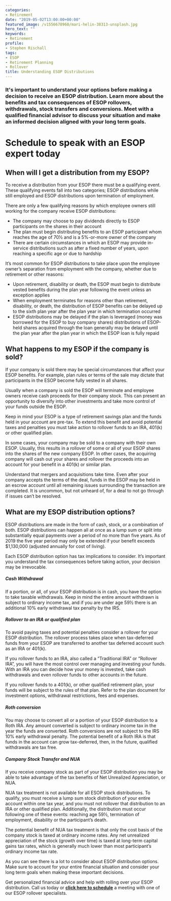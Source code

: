 ```yaml
---
categories:
- Retirement
date: "2019-05-02T13:00:00+00:00"
featured_image: /v1556678960/mari-helin-38313-unsplash.jpg
hero_text: ""
keywords:
- Retirement
profile:
- Stephen Rischall
tags:
- ESOP
- Retirement Planning
- Rollover
title: Understanding ESOP Distributions
---
```

### It's important to understand your options before making a decision to receive an ESOP distribution. Learn more about the benefits and tax consequences of ESOP rollovers, withdrawals, stock transfers and conversions. Meet with a qualified financial advisor to discuss your situation and make an informed decision aligned with your long term goals.

# Schedule to speak with an ESOP expert today

<CalendyInline event="esopconsult"/>

## When will I get a distribution from my ESOP?

To receive a distribution from your ESOP there must be a qualifying event. These qualifying events fall into two categories; ESOP distributions while still employed and ESOP distributions upon termination of employment.

There are only a few qualifying reasons by which employee owners still working for the company receive ESOP distributions:

* The company may choose to pay dividends directly to ESOP participants on the shares in their account
* The plan must begin distributing benefits to an ESOP participant whom reaches the age of 70½ and is a 5%-or-more owner of the company
* There are certain circumstances in which an ESOP may provide in-service distributions such as after a fixed number of years, upon reaching a specific age or due to hardship

It’s most common for ESOP distributions to take place upon the employee owner’s separation from employment with the company, whether due to retirement or other reasons:

* Upon retirement, disability or death, the ESOP must begin to distribute vested benefits during the plan year following the event unless an exception applies
* When employment terminates for reasons other than retirement, disability, or death, the distribution of ESOP benefits can be delayed up to the sixth plan year after the plan year in which termination occurred
* ESOP distributions may be delayed if the plan is leveraged (money was borrowed for the ESOP to buy company shares) distributions of ESOP-held shares acquired through the loan generally may be delayed until the plan year after the plan year in which the ESOP loan is fully repaid

## What happens to my ESOP if the company is sold?

If your company is sold there may be special circumstances that affect your ESOP benefits. For example, plan rules or terms of the sale may dictate that participants in the ESOP become fully vested in all shares.

Usually when a company is sold the ESOP will terminate and employee owners receive cash proceeds for their company stock. This can present an opportunity to diversify into other investments and take more control of your funds outside the ESOP.

Keep in mind your ESOP is a type of retirement savings plan and the funds held in your account are pre-tax. To extend this benefit and avoid potential taxes and penalties you must take action to rollover funds to an IRA, 401(k) or other qualified plan.

In some cases, your company may be sold to a company with their own ESOP. Usually, this results in a rollover of some or all of your ESOP shares into the shares of the new company ESOP. In other cases, the acquiring company will cash out your shares and rollover the proceeds into an account for your benefit in a 401(k) or similar plan.

Understand that mergers and acquisitions take time. Even after your company accepts the terms of the deal, funds in the ESOP may be held in an escrow account until all remaining issues surrounding the transaction are completed. It is uncommon, but not unheard of, for a deal to not go through if issues can’t be resolved.

## What are my ESOP distribution options?

ESOP distributions are made in the form of cash, stock, or a combination of both. ESOP distributions can happen all at once as a lump sum or split into substantially equal payments over a period of no more than five years. As of 2019 the five year period may only be extended if your benefit exceeds $1,130,000 (adjusted annually for cost of living).

Each ESOP distribution option has tax implications to consider. It’s important you understand the tax consequences before taking action, your decision may be irrevocable.

##### **Cash Withdrawal**

If a portion, or all, of your ESOP distribution is in cash, you have the option to take taxable withdrawals. Keep in mind the entire amount withdrawn is subject to ordinary income tax, and if you are under age 59½ there is an additional 10% early withdrawal tax penalty by the IRS.

##### **Rollover to an IRA or qualified plan**

To avoid paying taxes and potential penalties consider a rollover for your ESOP distribution. The rollover process takes place when tax-deferred funds from your ESOP are transferred to another tax deferred account such as an IRA or 401(k).

If you rollover funds to an IRA, also called a “Traditional IRA” or “Rollover IRA”, you will have the most control over managing and investing your funds. With an IRA you can decide how your money is invested, take cash withdrawals and even rollover funds to other accounts in the future.

If you rollover funds to a 401(k), or other qualified retirement plan, your funds will be subject to the rules of that plan. Refer to the plan document for investment options, withdrawal restrictions, fees and expenses.

##### **Roth conversion**

You may choose to convert all or a portion of your ESOP distribution to a Roth IRA. Any amount converted is subject to ordinary income tax in the year the funds are converted. Roth conversions are not subject to the IRS 10% early withdrawal penalty. The potential benefit of a Roth IRA is that funds in the account can grow tax-deferred, then, in the future, qualified withdrawals are tax free.

##### **Company Stock Transfer and NUA**

If you receive company stock as part of your ESOP distribution you may be able to take advantage of the tax benefits of Net Unrealized Appreciation, or NUA.

NUA tax treatment is not available for all ESOP stock distributions. To qualify, you must receive a lump sum stock distribution of your entire account within one tax year, and you must not rollover that distribution to an IRA or other qualified plan. Additionally, the distribution must occur following one of these events: reaching age 59½, termination of employment, disability or the participant’s death.

The potential benefit of NUA tax treatment is that only the cost basis of the company stock is taxed at ordinary income rates. Any net unrealized appreciation of the stock (growth over time) is taxed at long-term capital gains tax rates, which is generally much lower than most participant’s ordinary income tax rate.

As you can see there is a lot to consider about ESOP distribution options. Make sure to account for your entire financial situation and consider your long term goals when making these important decisions.

Get personalized financial advice and help with rolling over your ESOP distribution. Call us today or [**click here to schedule**](https://calendly.com/navalign/esopconsult "Schedule a meeting") a meeting with one of our ESOP rollover specialists.
